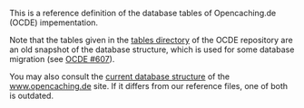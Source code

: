 This is a reference definition of the database tables of Opencaching.de (OCDE) impementation.

Note that the tables given in the [tables directory](https://github.com/OpencachingDeutschland/oc-server3/tree/development/sql/tables)
of the OCDE repository are an old snapshot of the database structure, which is used for
some database migration (see [OCDE #607](https://github.com/OpencachingDeutschland/oc-server3/pull/607)).

You may also consult the [current database structure](https://www.opencaching.de/okapi/devel/dbstruct)
of the www.opencaching.de site. If it differs from our reference files, one of both is outdated.
